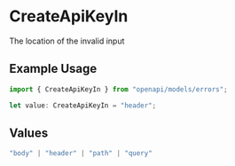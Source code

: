# CreateApiKeyIn

The location of the invalid input

## Example Usage

```typescript
import { CreateApiKeyIn } from "openapi/models/errors";

let value: CreateApiKeyIn = "header";
```

## Values

```typescript
"body" | "header" | "path" | "query"
```